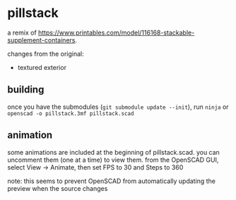 # pillstack

a remix of https://www.printables.com/model/116168-stackable-supplement-containers.

changes from the original:

- textured exterior

## building

once you have the submodules (`git submodule update --init`), run `ninja` or `openscad -o pillstack.3mf pillstack.scad`

## animation

some animations are included at the beginning of pillstack.scad. you can uncomment them (one at a time) to view them. from the OpenSCAD GUI, select View → Animate, then set FPS to 30 and Steps to 360

note: this seems to prevent OpenSCAD from automatically updating the preview when the source changes
